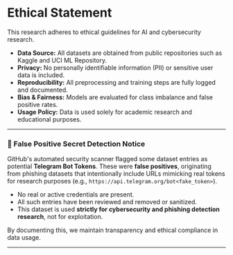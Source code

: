 # Ethical Statement

This research adheres to ethical guidelines for AI and cybersecurity research.

- **Data Source:** All datasets are obtained from public repositories such as Kaggle and UCI ML Repository.
- **Privacy:** No personally identifiable information (PII) or sensitive user data is included.
- **Reproducibility:** All preprocessing and training steps are fully logged and documented.
- **Bias & Fairness:** Models are evaluated for class imbalance and false positive rates.
- **Usage Policy:** Data is used solely for academic research and educational purposes.


---

### 🔐 False Positive Secret Detection Notice

GitHub's automated security scanner flagged some dataset entries as potential **Telegram Bot Tokens**.
These were **false positives**, originating from phishing datasets that intentionally include URLs
mimicking real tokens for research purposes (e.g., `https://api.telegram.org/bot<fake_token>`).

- No real or active credentials are present.
- All such entries have been reviewed and removed or sanitized.
- This dataset is used **strictly for cybersecurity and phishing detection research**, not for exploitation.

By documenting this, we maintain transparency and ethical compliance in data usage.

---
